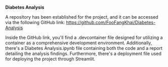 **Diabetes Analysis**

A repository has been established for the project, and it can be accessed via the following GitHub link: https://github.com/FooFangKhai/Diabetes-Analysis

Inside the GitHub link, you'll find a .devcontainer file designed for utilizing a container as a comprehensive development environment. Additionally, there's a Diabetes Analysis.ipynb file containing both the code and a report detailing the analysis findings. Furthermore, there's a deployment file used for deploying the project through Streamlit.
